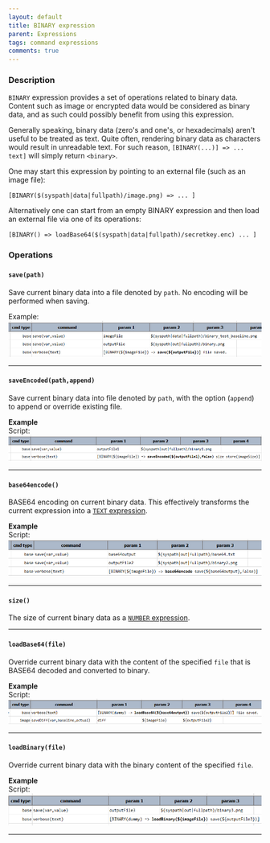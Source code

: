 ```yaml
---
layout: default
title: BINARY expression
parent: Expressions
tags: command expressions
comments: true
---
```



### Description
`BINARY` expression provides a set of operations related to binary data. Content such as image or encrypted data 
would be considered as binary data, and as such could possibly benefit from using this expression.

Generally speaking, binary data (zero's and one's, or hexadecimals) aren't useful to be treated as text. Quite often,
rendering binary data as characters would result in unreadable text. For such reason, `[BINARY(...)] => ... text]` will
simply return `<binary>`.

One may start this expression by pointing to an external file (such as an image file):
```
[BINARY($(syspath|data|fullpath)/image.png) => ... ]
```

Alternatively one can start from an empty BINARY expression and then load an external file via one of its operations:
```
[BINARY() => loadBase64($(syspath|data|fullpath)/secretkey.enc) ... ]
```

### Operations
#### **`save(path)`**
Save current binary data into a file denoted by `path`. No encoding will be performed when saving.

Example:
![](image/BINARY_01.png)

-----

#### **`saveEncoded(path,append)`**
Save current binary data into file denoted by `path`, with the option (`append`) to append or override existing file.

**Example**<br/>
Script:<br/>
![](image/BINARY_02.png)

-----

#### **`base64encode()`**
BASE64 encoding on current binary data. This effectively transforms the current expression into a 
[`TEXT` expression](TEXTexpression).

**Example**<br/>
Script:<br/>
![](image/BINARY_03.png)

-----

#### **`size()`**
The size of current binary data as a [`NUMBER` expression](NUMBERexpression).

-----

#### **`loadBase64(file)`**
Override current binary data with the content of the specified `file` that is BASE64 decoded and converted to binary.

**Example**<br/>
Script:<br/>
![](image/BINARY_04.png)

-----

#### **`loadBinary(file)`**
Override current binary data with the binary content of the specified `file`.

**Example**<br/>
Script:<br/>
![](image/BINARY_05.png)

-----
